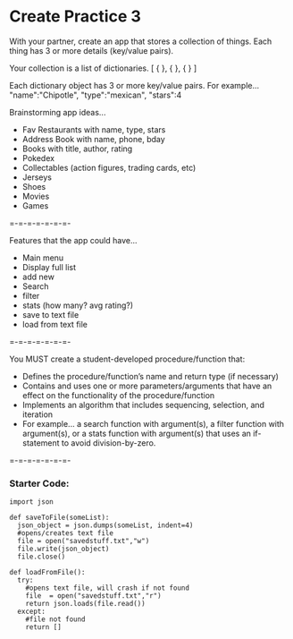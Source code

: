 # Create Practice 3  

With your partner, create an app that stores a collection of things. Each thing has 3 or more details (key/value pairs).

Your collection is a list of dictionaries. [ { }, { }, { } ]

Each dictionary object has 3 or more key/value pairs. For example... "name":"Chipotle", "type":"mexican", "stars":4

Brainstorming app ideas...
- Fav Restaurants with name, type, stars
- Address Book with name, phone, bday
- Books with title, author, rating
- Pokedex
- Collectables (action figures, trading cards, etc)
- Jerseys
- Shoes
- Movies
- Games

=-=-=-=-=-=-=-

Features that the app could have...

- Main menu
- Display full list
- add new
- Search
- filter
- stats (how many? avg rating?)
- save to text file
- load from text file

=-=-=-=-=-=-=-

You MUST create a student-developed procedure/function that:
- Defines the procedure/function’s name and return type (if necessary)
- Contains and uses one or more parameters/arguments that have an effect on the functionality of the procedure/function
- Implements an algorithm that includes sequencing, selection, and iteration
- For example... a search function with argument(s), a filter function with argument(s), or a stats function with argument(s) that uses an if-statement to avoid division-by-zero.

=-=-=-=-=-=-=-

### Starter Code:
```
import json

def saveToFile(someList):
  json_object = json.dumps(someList, indent=4)
  #opens/creates text file
  file = open("savedstuff.txt","w") 
  file.write(json_object)
  file.close()

def loadFromFile():
  try:
    #opens text file, will crash if not found
    file  = open("savedstuff.txt","r")
    return json.loads(file.read())
  except:
    #file not found
    return []
```